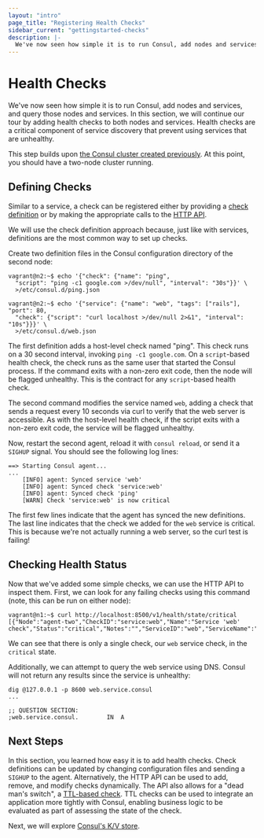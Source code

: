 ```yaml
---
layout: "intro"
page_title: "Registering Health Checks"
sidebar_current: "gettingstarted-checks"
description: |-
  We've now seen how simple it is to run Consul, add nodes and services, and query those nodes and services. In this step, we will continue our tour by adding health checks to both nodes and services. Health checks are a critical component of service discovery that prevent using services that are unhealthy.
---
```


# Health Checks

We've now seen how simple it is to run Consul, add nodes and services, and
query those nodes and services. In this section, we will continue our tour
by adding health checks to both nodes and services. Health checks are a
critical component of service discovery that prevent using services that
are unhealthy.

This step builds upon [the Consul cluster created previously](join.html).
At this point, you should have a two-node cluster running.

## Defining Checks

Similar to a service, a check can be registered either by providing a
[check definition](/docs/agent/checks.html) or by making the
appropriate calls to the [HTTP API](/api/health.html).

We will use the check definition approach because, just like with
services, definitions are the most common way to set up checks.

Create two definition files in the Consul configuration directory of
the second node:

```text
vagrant@n2:~$ echo '{"check": {"name": "ping",
  "script": "ping -c1 google.com >/dev/null", "interval": "30s"}}' \
  >/etc/consul.d/ping.json

vagrant@n2:~$ echo '{"service": {"name": "web", "tags": ["rails"], "port": 80,
  "check": {"script": "curl localhost >/dev/null 2>&1", "interval": "10s"}}}' \
  >/etc/consul.d/web.json
```

The first definition adds a host-level check named "ping". This check runs
on a 30 second interval, invoking `ping -c1 google.com`. On a `script`-based
health check, the check runs as the same user that started the Consul process.
If the command exits with a non-zero exit code, then the node will be flagged
unhealthy. This is the contract for any `script`-based health check.

The second command modifies the service named `web`, adding a check that sends a
request every 10 seconds via curl to verify that the web server is accessible.
As with the host-level health check, if the script exits with a non-zero exit code,
the service will be flagged unhealthy.

Now, restart the second agent, reload it with `consul reload`, or send it a `SIGHUP` signal. You should see the
following log lines:

```text
==> Starting Consul agent...
...
    [INFO] agent: Synced service 'web'
    [INFO] agent: Synced check 'service:web'
    [INFO] agent: Synced check 'ping'
    [WARN] Check 'service:web' is now critical
```

The first few lines indicate that the agent has synced the new
definitions. The last line indicates that the check we added for
the `web` service is critical. This is because we're not actually running
a web server, so the curl test is failing!

## Checking Health Status

Now that we've added some simple checks, we can use the HTTP API to inspect
them. First, we can look for any failing checks using this command (note, this
can be run on either node):

```text
vagrant@n1:~$ curl http://localhost:8500/v1/health/state/critical
[{"Node":"agent-two","CheckID":"service:web","Name":"Service 'web' check","Status":"critical","Notes":"","ServiceID":"web","ServiceName":"web"}]
```

We can see that there is only a single check, our `web` service check, in the
`critical` state.

Additionally, we can attempt to query the web service using DNS. Consul
will not return any results since the service is unhealthy:

```text
dig @127.0.0.1 -p 8600 web.service.consul
...

;; QUESTION SECTION:
;web.service.consul.		IN	A
```

## Next Steps

In this section, you learned how easy it is to add health checks. Check definitions
can be updated by changing configuration files and sending a `SIGHUP` to the agent.
Alternatively, the HTTP API can be used to add, remove, and modify checks dynamically.
The API also allows for a "dead man's switch", a
[TTL-based check](/docs/agent/checks.html#TTL). TTL checks can be used to integrate an
application more tightly with Consul, enabling business logic to be evaluated as part
of assessing the state of the check.

Next, we will explore [Consul's K/V store](kv.html).
